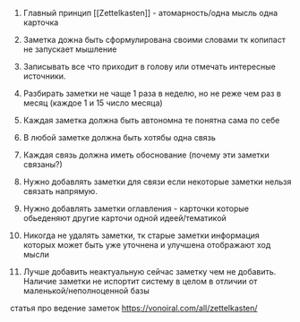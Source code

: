 1. Главный принцип [[Zettelkasten]] - атомарность/одна мысль одна карточка

2. Заметка дожна быть сформулирована своими словами тк копипаст не запускает мышление
3. Записывать все что приходит в голову или отмечать интересные источники.
4. Разбирать заметки не чаще 1 раза в неделю, но не реже чем раз в месяц (каждое 1 и 15 число месяца)
5. Каждая заметка должна быть автономна те понятна сама по себе
6. В любой заметке должна быть хотябы одна связь
7. Каждая связь должна иметь обоснование (почему эти заметки связаны?)
8. Нужно добавлять заметки для связи если некоторые заметки нельзя связать напрямую.
9. Нужно добавлять заметки оглавления - карточки которые обьеденяют другие карточи одной идеей/тематикой
10. Никогда не удалять заметки, тк старые заметки информация которых может быть уже уточнена и улучшена отображают ход мысли
11. Лучше добавить неактуальную сейчас заметку чем не добавить. Наличие заметки не испортит систему в целом в отличии от маленькой/неполноценной базы


статья про ведение заметок https://vonoiral.com/all/zettelkasten/